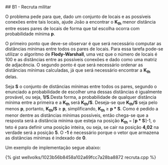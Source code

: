  <div id="recruta">
 
 </div>
## B1 - Recruta militar


O problema pede para que, dado um conjunto de locais e as possíveis conexões entre tais locais, ajude João a encontrar o <b>K<sub>th</sub></b> menor distância entre esses pares de locais de forma que tal escolha ocorra com probabilidade mínima <b>p</b>.

O primeiro ponto que deve-se observar é que será necessário computar as distâncias mínimas entre todos os pares de locais. Para essa tarefa pode-se utilizar o algoritmo de <b>Flody-Warshall</b>, uma vez que o número de locais é 100 e as distâncias entre as possíveis conexões e dado como uma matriz de adjacência. O segundo ponto é que será necessário ordenar as distâncias mínimas calculadas, já que será necessário encontrar a <b>K<sub>th</sub></b> delas. 

Seja <b>S</b> o conjunto de distâncias mínimas entre todos os pares, segundo o enunciado a probabilidade de escolher uma dessas distâncias é igualmente provável, ou seja, <b>1/S</b>.Desta forma, a probabilidade de qualquer distância mínima entre a primeira e a <b>K<sub>th</sub></b> será <b>K<sub>th</sub>/S</b>. Deseja-se que <b>K<sub>th</sub>/S</b> seja pelo menos <b>p</b>, portanto, <b>K<sub>th</sub>/S</b> &ge; <b>p</b>, simplificando, <b>K<sub>th</sub></b> &ge; <b>p * S</b>. Como é pedido a menor dentre as distâncias mínimas possíveis, então chega-se que a resposta será a distância mínima que esteja na posição <b>K<sub>th</sub></b> = &lceil;<b>p * S</b>&rceil;-1, o teto é para definir uma posição inteira, ou seja, se cair na posição <b>4,02</b> na verdade será a posição <b>5</b>. O <b>-1</b> é necessário porque o vetor que armazena as distâncias mínimas é indexado de <b>0</b>.


Um exemplo de implementação segue abaixo:

{% gist wellvolks/1023b56b8458a102a69fcc7a28ba8872 recruta.cpp %}

